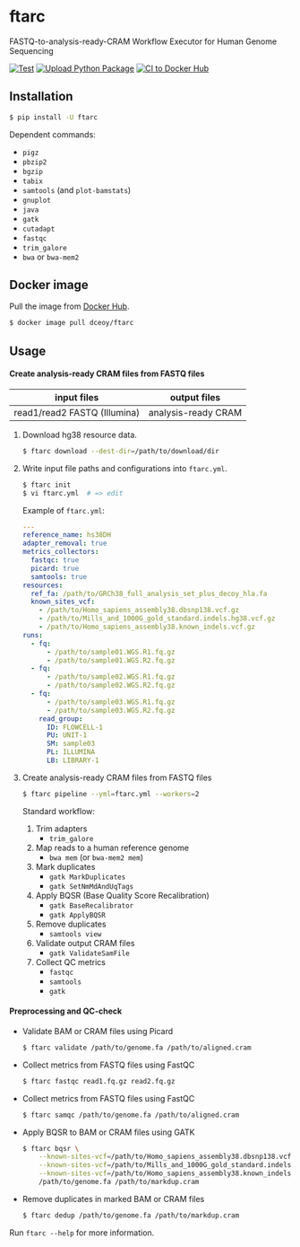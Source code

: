 ftarc
=====

FASTQ-to-analysis-ready-CRAM Workflow Executor for Human Genome Sequencing

[![Test](https://github.com/dceoy/ftarc/actions/workflows/test.yml/badge.svg)](https://github.com/dceoy/ftarc/actions/workflows/test.yml)
[![Upload Python Package](https://github.com/dceoy/ftarc/actions/workflows/python-publish.yml/badge.svg)](https://github.com/dceoy/ftarc/actions/workflows/python-publish.yml)
[![CI to Docker Hub](https://github.com/dceoy/ftarc/actions/workflows/docker-publish.yml/badge.svg)](https://github.com/dceoy/ftarc/actions/workflows/docker-publish.yml)

Installation
------------

```sh
$ pip install -U ftarc
```

Dependent commands:

- `pigz`
- `pbzip2`
- `bgzip`
- `tabix`
- `samtools` (and `plot-bamstats`)
- `gnuplot`
- `java`
- `gatk`
- `cutadapt`
- `fastqc`
- `trim_galore`
- `bwa` or `bwa-mem2`

Docker image
------------

Pull the image from [Docker Hub](https://hub.docker.com/r/dceoy/ftarc/).

```sh
$ docker image pull dceoy/ftarc
```

Usage
-----

#### Create analysis-ready CRAM files from FASTQ files

| input files                   | output files        |
|:-----------------------------:|:-------------------:|
| read1/read2 FASTQ (Illumina)  | analysis-ready CRAM |

1.  Download hg38 resource data.

    ```sh
    $ ftarc download --dest-dir=/path/to/download/dir
    ```

2.  Write input file paths and configurations into `ftarc.yml`.

    ```sh
    $ ftarc init
    $ vi ftarc.yml  # => edit
    ```

    Example of `ftarc.yml`:

    ```yaml
    ---
    reference_name: hs38DH
    adapter_removal: true
    metrics_collectors:
      fastqc: true
      picard: true
      samtools: true
    resources:
      ref_fa: /path/to/GRCh38_full_analysis_set_plus_decoy_hla.fa
      known_sites_vcf:
        - /path/to/Homo_sapiens_assembly38.dbsnp138.vcf.gz
        - /path/to/Mills_and_1000G_gold_standard.indels.hg38.vcf.gz
        - /path/to/Homo_sapiens_assembly38.known_indels.vcf.gz
    runs:
      - fq:
          - /path/to/sample01.WGS.R1.fq.gz
          - /path/to/sample01.WGS.R2.fq.gz
      - fq:
          - /path/to/sample02.WGS.R1.fq.gz
          - /path/to/sample02.WGS.R2.fq.gz
      - fq:
          - /path/to/sample03.WGS.R1.fq.gz
          - /path/to/sample03.WGS.R2.fq.gz
        read_group:
          ID: FLOWCELL-1
          PU: UNIT-1
          SM: sample03
          PL: ILLUMINA
          LB: LIBRARY-1
    ```

3.  Create analysis-ready CRAM files from FASTQ files

    ```sh
    $ ftarc pipeline --yml=ftarc.yml --workers=2
    ```

    Standard workflow:
    1.  Trim adapters
        - `trim_galore`
    2.  Map reads to a human reference genome
        - `bwa mem` (or `bwa-mem2 mem`)
    3.  Mark duplicates
        - `gatk MarkDuplicates`
        - `gatk SetNmMdAndUqTags`
    4.  Apply BQSR (Base Quality Score Recalibration)
        - `gatk BaseRecalibrator`
        - `gatk ApplyBQSR`
    5.  Remove duplicates
        - `samtools view`
    6.  Validate output CRAM files
        - `gatk ValidateSamFile`
    7.  Collect QC metrics
        - `fastqc`
        - `samtools`
        - `gatk`

#### Preprocessing and QC-check

- Validate BAM or CRAM files using Picard

  ```sh
  $ ftarc validate /path/to/genome.fa /path/to/aligned.cram
  ```

- Collect metrics from FASTQ files using FastQC

  ```sh
  $ ftarc fastqc read1.fq.gz read2.fq.gz
  ```

- Collect metrics from FASTQ files using FastQC

  ```sh
  $ ftarc samqc /path/to/genome.fa /path/to/aligned.cram
  ```

- Apply BQSR to BAM or CRAM files using GATK

  ```sh
  $ ftarc bqsr \
      --known-sites-vcf=/path/to/Homo_sapiens_assembly38.dbsnp138.vcf.gz \
      --known-sites-vcf=/path/to/Mills_and_1000G_gold_standard.indels.hg38.vcf.gz \
      --known-sites-vcf=/path/to/Homo_sapiens_assembly38.known_indels.vcf.gz \
      /path/to/genome.fa /path/to/markdup.cram
  ```

- Remove duplicates in marked BAM or CRAM files

  ```sh
  $ ftarc dedup /path/to/genome.fa /path/to/markdup.cram
  ```

Run `ftarc --help` for more information.
